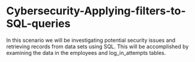 # Cybersecurity-Applying-filters-to-SQL-queries
In this scenario we will be investigating potential security issues and retrieving records from data sets using SQL. This will be accomplished by examining the data in the employees and log_in_attempts tables.
